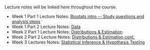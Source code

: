  Lecture notes will be linked here throughout the course.

* Week 1 Part 1 Lecture Notes: [Biostats intro -- Study questions and analysis steps](week1_pt1.html)
* Week 1 Part 2 Lecture Notes: [Data](week1_pt2.html)
* Week 2 Part 1 Lecture Notes: [Distributions & Estimation](week2_pt1.html)
* Week 2 Part 2 Lecture Notes: [Distributions & Estimation cont.](week2_pt2.html)
* Week 3 Lectures Notes: [Statistical Inference & Hypothesis Testing](week3.html)
